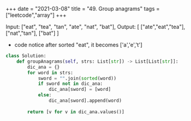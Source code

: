 +++ 
date = "2021-03-08"
title = "49. Group anagrams"
tags = ["leetcode","array"]
+++

Input: ["eat", "tea", "tan", "ate", "nat", "bat"],
Output:
[
  ["ate","eat","tea"],
  ["nat","tan"],
  ["bat"]
]

- code  notice after sorted "eat", it becomes ['a','e','t']
```py
class Solution:
    def groupAnagrams(self, strs: List[str]) -> List[List[str]]:
        dic_ana = {}
        for word in strs:
            sword = "".join(sorted(word))
            if sword not in dic_ana:
                dic_ana[sword] = [word]
            else:
                dic_ana[sword].append(word)
        
        return [v for v in dic_ana.values()]

```
